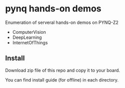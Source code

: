 # pynq hands-on demos
Enumeration of serveral hands-on demos on PYNQ-Z2

- ComputerVision
- DeepLearning
- InternetOfThings

## Install
Download zip file of this repo and copy it to your board.

You can find install guide (for offline) in each directory.